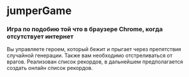 # jumperGame
### Игра по подобию той что в браузере Chrome, когда отсутствует интернет ###
Вы управляете героем, который бежит и прыгает через препятствия случайной генерации. Также вам необходимо отстреливаться от врагов.
Реализован список рекордов, в дальнейшем предполагается создать онлайн список рекордов.
